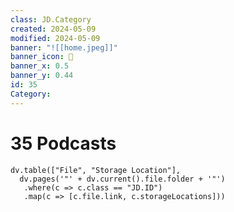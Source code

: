 ```yaml
---
class: JD.Category
created: 2024-05-09
modified: 2024-05-09
banner: "![[home.jpeg]]"
banner_icon: 📇
banner_x: 0.5
banner_y: 0.44
id: 35
Category:
---
```


# 35 Podcasts

```dataviewjs
dv.table(["File", "Storage Location"],
  dv.pages('"' + dv.current().file.folder + '"')
   .where(c => c.class == "JD.ID")
   .map(c => [c.file.link, c.storageLocations]))
```

